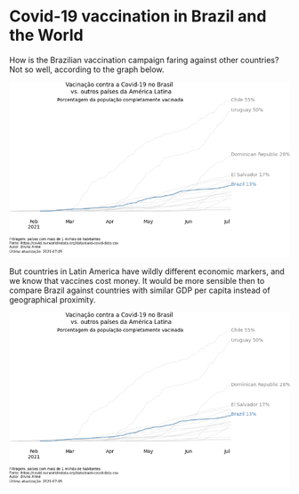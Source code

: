 # Covid-19 vaccination in Brazil and the World

How is the Brazilian vaccination campaign faring against other countries? Not so well, according to the graph below.

![](brazil-vs-latam.png)

But countries in Latin America have wildly different economic markers, and we know that vaccines cost money. It would be more sensible then to compare Brazil against countries with similar GDP per capita instead of geographical proximity.

![](brazil-vs-latam.png)